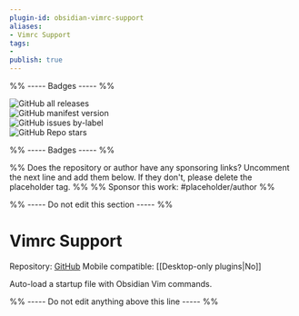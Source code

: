 ```yaml
---
plugin-id: obsidian-vimrc-support
aliases:
- Vimrc Support
tags: 
- 
publish: true
---
```


%% ----- Badges ----- %%

![GitHub all releases](https://img.shields.io/github/downloads/esm7/obsidian-vimrc-support/total?color=573E7A&logo=github&style=for-the-badge)   
![GitHub manifest version](https://img.shields.io/github/manifest-json/v/esm7/obsidian-vimrc-support?color=573E7A&logo=github&style=for-the-badge)   
![GitHub issues by-label](https://img.shields.io/github/issues/esm7/obsidian-vimrc-support/help%20wanted?color=573E7A&logo=github&style=for-the-badge)   
![GitHub Repo stars](https://img.shields.io/github/stars/esm7/obsidian-vimrc-support?color=573E7A&logo=github&style=for-the-badge)

%% ----- Badges ----- %%

%% Does the repository or author have any sponsoring links? Uncomment the next line and add them below. If they don't, please delete the placeholder tag. %%
%% Sponsor this work: #placeholder/author %%

%% ----- Do not edit this section ----- %%

# Vimrc Support

Repository: [GitHub](https://github.com/esm7/obsidian-vimrc-support)
Mobile compatible: [[Desktop-only plugins|No]]

Auto-load a startup file with Obsidian Vim commands.

%% ----- Do not edit anything above this line ----- %% 
